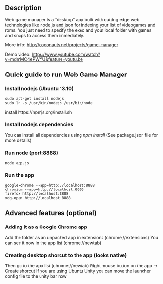 ## Description

Web game manager is a “desktop” app built with cutting edge web technologies like node.js and json for indexing your list of videogames and roms. You just need to specify the exec and your local folder with games and snaps to access them immediately.

More info: http://coconauts.net/projects/game-manager

Demo video: https://www.youtube.com/watch?v=mdmMC4ePWYU&feature=youtu.be

## Quick guide to run Web Game Manager

### Install nodejs (Ubuntu 13.10)

    sudo apt-get install nodejs 
    sudo ln -s /usr/bin/nodejs /usr/bin/node 

install https://npmjs.org/install.sh

### Install nodejs dependencies

You can install all dependencies using *npm install* (See package.json file for more details)
    
### Run node (port:8888)

    node app.js
    
### Run the app

    google-chrome --app=http://localhost:8888
    chromium --app=http://localhost:8888
    firefox http://localhost:8888
    xdg-open http://localhost:8888
    
## Advanced features (optional)

### Adding it as a Google Chrome app 

Add the folder as an unpacked app in extensions (chrome://extensions)
You can see it now in the app list (chrome://newtab)

### Creating desktop shorcut to the app (looks native)

Then go to the app list (chrome://newtab)
Right mouse button on the app -> Create shorcut
If you are using Ubuntu Unity you can move the launcher config file to the unity bar now